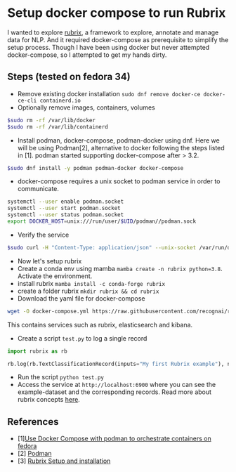 # Setup docker compose to run Rubrix

I wanted to explore [rubrix](https://rubrix.readthedocs.io/en/stable/index.html), a framework to explore, annotate and manage data for NLP. And it required docker-compose as prerequisite to simplify the setup process. Though I have been using docker but never attempted docker-compose, so I attempted to get my hands dirty.

## Steps (tested on fedora 34)

- Remove existing docker installation `sudo dnf remove docker-ce docker-ce-cli containerd.io`
- Optionally remove images, containers, volumes

```bash
$sudo rm -rf /var/lib/docker
$sudo rm -rf /var/lib/containerd
```

- Install podman, docker-compose, podman-docker using dnf. Here we will be using Podman[2], alternative to docker following the steps listed in [1]. podman started supporting docker-compose after > 3.2.

```bash
$sudo dnf install -y podman podman-docker docker-compose
```

- docker-compose requires a unix socket to podman service in order to communicate.

```bash
systemctl --user enable podman.socket
systemctl --user start podman.socket
systemctl --user status podman.socket
export DOCKER_HOST=unix:///run/user/$UID/podman//podman.sock
```

- Verify the service

```bash
$sudo curl -H "Content-Type: application/json" --unix-socket /var/run/docker.sock http://localhost/_ping
```

- Now let's setup rubrix
- Create a conda env using mamba `mamba create -n rubrix python=3.8`. Activate the environment.
- install rubrix `mamba install -c conda-forge rubrix`
- create a folder rubrix `mkdir rubrix && cd rubrix`
- Download the yaml file for docker-compose

```bash
wget -O docker-compose.yml https://raw.githubusercontent.com/recognai/rubrix/master/docker-compose.yaml && docker-compose up -d
```

This contains services such as rubrix, elasticsearch and kibana.

- Create a script `test.py` to log a single record

```python
import rubrix as rb

rb.log(rb.TextClassificationRecord(inputs="My first Rubrix example"), name='example-dataset')
```

- Run the script `python test.py`
- Access the service at `http://localhost:6900` where you can see the example-dataset and the corresponding records. Read more about rubrix concepts [here](https://rubrix.readthedocs.io/en/stable/getting_started/concepts.html).

## References

- [1][Use Docker Compose with podman to orchestrate containers on fedora](https://fedoramagazine.org/use-docker-compose-with-podman-to-orchestrate-containers-on-fedora/)
- [2] [Podman](https://podman.io/)
- [3] [Rubrix Setup and installation](https://rubrix.readthedocs.io/en/stable/getting_started/setup%26installation.html#setup-and-installation)
